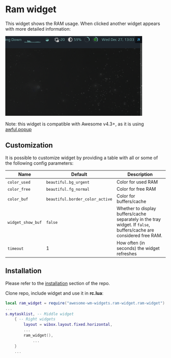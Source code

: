 # Ram widget

This widget shows the RAM usage. When clicked another widget appears with more detailed information:

![screenshot](./out.gif)

Note: this widget is compatible with Awesome v4.3+, as it is using [awful.popup](https://awesomewm.org/doc/api/classes/awful.popup.html)

## Customization

It is possible to customize widget by providing a table with all or some of the following config parameters:

| Name | Default | Description |
|---|---|---|
| `color_used` | `beautiful.bg_urgent` | Color for used RAM |
| `color_free` | `beautiful.fg_normal` | Color for free RAM |
| `color_buf`  | `beautiful.border_color_active` | Color for buffers/cache |
| `widget_show_buf`  | `false` | Whether to display buffers/cache separately in the tray widget. If `false`, buffers/cache are considered free RAM. |
| `timeout`    | 1 | How often (in seconds) the widget refreshes |

## Installation

Please refer to the [installation](https://github.com/streetturtle/awesome-wm-widgets#installation) section of the repo.

Clone repo, include widget and use it in **rc.lua**:

```lua
local ram_widget = require("awesome-wm-widgets.ram-widget.ram-widget")
...
s.mytasklist, -- Middle widget
	{ -- Right widgets
    	layout = wibox.layout.fixed.horizontal,
		...
		ram_widget(),
    		...
	}
	...
```


